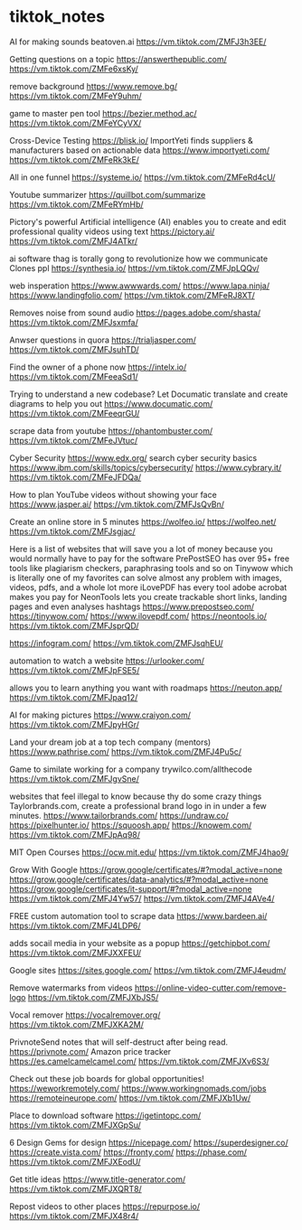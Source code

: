 # tiktok_notes

AI for making sounds
beatoven.ai
https://vm.tiktok.com/ZMFJ3h3EE/ 

Getting questions on a topic
https://answerthepublic.com/
https://vm.tiktok.com/ZMFe6xsKy/

remove background 
https://www.remove.bg/
https://vm.tiktok.com/ZMFeY9uhm/

game to master pen tool
https://bezier.method.ac/
https://vm.tiktok.com/ZMFeYCyVX/


Cross-Device Testing
https://blisk.io/
ImportYeti finds suppliers & manufacturers based on actionable data
https://www.importyeti.com/
https://vm.tiktok.com/ZMFeRk3kE/


All in one funnel
https://systeme.io/
https://vm.tiktok.com/ZMFeRd4cU/


Youtube summarizer
https://quillbot.com/summarize
https://vm.tiktok.com/ZMFeRYmHb/

Pictory's powerful Artificial intelligence (AI) enables you to create and edit professional quality videos using text
https://pictory.ai/
https://vm.tiktok.com/ZMFJ4ATkr/

ai software thag is torally gong to revolutionize how we communicate
Clones ppl
https://synthesia.io/
https://vm.tiktok.com/ZMFJpLQQv/


web insperation 
https://www.awwwards.com/
https://www.lapa.ninja/
https://www.landingfolio.com/
https://vm.tiktok.com/ZMFeRJ8XT/

Removes noise from sound audio
https://pages.adobe.com/shasta/
https://vm.tiktok.com/ZMFJsxmfa/

Anwser questions in quora
https://trialjasper.com/
https://vm.tiktok.com/ZMFJsuhTD/

Find the owner of a phone now
https://intelx.io/
https://vm.tiktok.com/ZMFeeaSd1/


Trying to understand a new codebase? Let Documatic translate and create diagrams to help you out
https://www.documatic.com/
https://vm.tiktok.com/ZMFeeqrGU/


scrape data from youtube
https://phantombuster.com/
https://vm.tiktok.com/ZMFeJVtuc/

Cyber Security
https://www.edx.org/
search cyber security basics
https://www.ibm.com/skills/topics/cybersecurity/
https://www.cybrary.it/
https://vm.tiktok.com/ZMFeJFDQa/


How to plan YouTube videos without showing your face
https://www.jasper.ai/
https://vm.tiktok.com/ZMFJsQvBn/


Create an online store in 5 minutes
https://wolfeo.io/
https://wolfeo.net/
https://vm.tiktok.com/ZMFJsgjac/


Here is a list of websites that will save you a lot of money because you would normally have to pay for the software PrePostSEO has over 95+ free tools like plagiarism checkers, paraphrasing tools and so on Tinywow which is literally one of my favorites can solve almost any problem with images, videos, pdfs, and a whole lot more iLovePDF has every tool adobe acrobat makes you pay for NeonTools lets you create trackable short links, landing pages and even analyses hashtags
https://www.prepostseo.com/
https://tinywow.com/
https://www.ilovepdf.com/
https://neontools.io/
https://vm.tiktok.com/ZMFJsprQD/


https://infogram.com/
https://vm.tiktok.com/ZMFJsqhEU/

automation to watch a website
https://urlooker.com/
https://vm.tiktok.com/ZMFJpFSE5/


allows you to learn anything you want with roadmaps
https://neuton.app/
https://vm.tiktok.com/ZMFJpaq12/

AI for making pictures
https://www.craiyon.com/
https://vm.tiktok.com/ZMFJpyHGr/

Land your dream job at a top tech company (mentors)
https://www.pathrise.com/
https://vm.tiktok.com/ZMFJ4Pu5c/

Game to similate working for a company
trywilco.com/allthecode
https://vm.tiktok.com/ZMFJgvSne/


websites that feel illegal to know because thy do some crazy things Taylorbrands.com, create a professional brand logo in in under a few minutes.
https://www.tailorbrands.com/
https://undraw.co/
https://pixelhunter.io/
https://squoosh.app/
https://knowem.com/
https://vm.tiktok.com/ZMFJpAq98/

MIT Open Courses
https://ocw.mit.edu/
https://vm.tiktok.com/ZMFJ4hao9/

Grow With Google
https://grow.google/certificates/#?modal_active=none
https://grow.google/certificates/data-analytics/#?modal_active=none
https://grow.google/certificates/it-support/#?modal_active=none
https://vm.tiktok.com/ZMFJ4Yw57/
https://vm.tiktok.com/ZMFJ4AVe4/

FREE custom automation tool to scrape data
https://www.bardeen.ai/
https://vm.tiktok.com/ZMFJ4LDP6/

adds socail media in your website as a popup
https://getchipbot.com/
https://vm.tiktok.com/ZMFJXXFEU/

Google sites
https://sites.google.com/
https://vm.tiktok.com/ZMFJ4eudm/

Remove watermarks from videos
https://online-video-cutter.com/remove-logo
https://vm.tiktok.com/ZMFJXbJS5/

Vocal remover
https://vocalremover.org/
https://vm.tiktok.com/ZMFJXKA2M/


PrivnoteSend notes that will self-destruct after being read.
https://privnote.com/
Amazon price tracker
https://es.camelcamelcamel.com/
https://vm.tiktok.com/ZMFJXv6S3/

Check out these job boards for global opportunities! 
https://weworkremotely.com/
https://www.workingnomads.com/jobs
https://remoteineurope.com/
https://vm.tiktok.com/ZMFJXb1Uw/

Place to download software
https://igetintopc.com/
https://vm.tiktok.com/ZMFJXGpSu/


6 Design Gems for design
https://nicepage.com/
https://superdesigner.co/
https://create.vista.com/
https://fronty.com/
https://phase.com/
https://vm.tiktok.com/ZMFJXEodU/

Get title ideas
https://www.title-generator.com/
https://vm.tiktok.com/ZMFJXQRT8/


Repost videos to other places
https://repurpose.io/
https://vm.tiktok.com/ZMFJX48r4/
